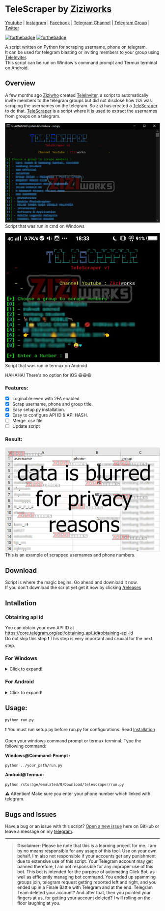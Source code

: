 # TeleScraper by [Ziziworks](https://www.youtube.com/channel/UCW36UNroi3B4Ix9ln1e6rUQ?sub_confirmation=1)

[Youtube](https://www.youtube.com/channel/UCW36UNroi3B4Ix9ln1e6rUQ?sub_confirmation=1) |
[Instagram](https://www.instagram.com/ziziworks/) |
[Facebook](https://www.facebook.com/ziziworks/) |
[Telegram Channel](https://t.me/ziziworks) |
[Telegram Group](https://t.me/ziziworksgroup) |
[Twitter](https://twitter.com/ziziworks_MY)  

[![forthebadge](https://forthebadge.com/images/badges/made-with-python.svg)](https://forthebadge.com)    [![forthebadge](https://forthebadge.com/images/badges/built-with-love.svg)](https://forthebadge.com)

A script written on Python for scraping username, phone on telegram.  
It can be used for telegram blasting or inviting members to your group using [TeleInviter](https://github.com/ziziwho/teleinviter).  
This script can be run on Window's command prompt
and Termux terminal on Android.

## Overview
A few months ago [Ziziwho](https://github.com/ziziwho/) created [TeleInviter](https://github.com/ziziwho/teleinviter), a script to automatically invite members to the telegram groups but did not disclose how zizi was scraping the usernames on the telegram. So zizi has created a [TeleScraper](https://github.com/ziziwho/telescraper) to do that. [TeleScraper](https://github.com/ziziwho/telescraper) is a script where it is used to extract the usernames from groups on a telegram.

![cmd](Images/cmd.PNG)    
Script that was run in cmd on Windows    

![termux](Images/termux.jpg)    
Script that was run in termux on Android

HAHAHA! There's no option for iOS :laughing::laughing::laughing:
### Features:
- [x] Loginable even with 2FA enabled
- [x] Scrap username, phone and group title.
- [x] Easy setup.py installation.
- [x] Easy to configure API ID & API HASH.
- [ ] Merge .csv file
- [ ] Update script 
### Result:
![result](Images/result.PNG)   
This is an example of scrapped usernames and phone numbers.
## Download
Script is where the magic begins. Go ahead and download it now.    
If you don't download the script yet get it now by clicking [/releases](https://github.com/ziziwho/telescraper/releases)
## Intallation

### Obtaining api id
You can obtain your own API ID at https://core.telegram.org/api/obtaining_api_id#obtaining-api-id    
Do not skip this step ❗ This step is very important and crucial for the next step.   

### For Windows    
    
<details><summary>Click to expand!</summary>
<p>
    
1. Extract **TeleScraper.zip**    

![extract](Images/extract.PNG)    

2. Open your windows command prompt.    

⚠️ `../your_path/` mean **path/directory/location** to your TeleScraper file.    

Type the following command:    
`python ../your_path/setup.py -h`    

3. Your command prompt should look like this:    

![help](Images/help.PNG)    

4. To configure **config.data**, Type the following command:    
`python ../your_path/setup.py -c`    

![configure](Images/configure.PNG)    
⚠️ You can always re-run these steps (step 4) to reconfigure.    

5. To install requirements, type the following command:    
`python ../your_path/setup.py -i`    

⚠️ This may take a while depending on your connection speed.    

6. Installation finished. To run the TeleScraper, type the following command:    
`python ../your_path/run.py`    

Watch video tutorial :    

[![Window Installation Video](https://transactionmanagementconsultants.com/wp-content/uploads/2018/10/video-coming-soon.png)](https://github.com/ziziwho/telescraper/tree/master)    
</p>
</details>

### For Android    
    
<details><summary>Click to expand!</summary>
<p>
    
1. Extract **TeleScraper.zip**    

![extract](Images/extract2.jpg)    

2. Open your termux terminal.    

⚠️ `../your_path/` mean **path/directory/location** to your TeleScraper file.    

Type the following command:    
`python ../your_path/setup.py -h`    

3. Your command prompt should look like this:    

![help](Images/help2.jpg)    

4. To configure **config.data**, Type the following command:    
`python ../your_path/setup.py -c`    

![configure](Images/configure2.jpg)    
⚠️ You can always re-run these steps (step 4) to reconfigure.    

5. To install requirements, type the following command:    
`python ../your_path/setup.py -i`    

⚠️ This may take a while depending on your connection speed.    

6. Installation finished. To run the TeleScraper, type the following command:    
`python ../your_path/run.py`    

Watch video tutorial :    

[![Android Installation Video](https://transactionmanagementconsultants.com/wp-content/uploads/2018/10/video-coming-soon.png)](https://github.com/ziziwho/telescraper/tree/master)    
</p>
</details>
    
    
## Usage: 
`python run.py`    

❗ You must run setup.py before run.py for configurations. Read [Installation](https://github.com/ziziwho/telescraper/tree/master#intallation)    

Open your windows command prompt or termux terminal. Type the following command:    

**Windows@Command-Prompt :**    

`python ../your_path/run.py`

**Android@Termux :**    

`python /storage/emulated/0/Download/telescraper/run.py`
>
⚠️ Attention! Make sure you enter your phone number which linked with telegram.
## Bugs and Issues

Have a bug or an issue with this script? [Open a new issue](https://github.com/ziziwho/telescraper/issues/new) here on GitHub or leave a message on my [telegram](http://t.me/ziziwho).


---

> **Disclaimer**<a name="disclaimer" />: Please be note that this is a learning project for me. I am by no means responsible for any usage of this tool. Use on your own behalf. I'm also not responsible if your accounts get any punishment due to extensive use of this script. Your Telegram account may get banned therefore, I am not responsible for any improper use of this bot. This bot is intended for the purpose of automating Click Bot, as well as efficiently managing bot command. You ended up spamming groups join, telegram request getting reported left and right, and you ended up in a Finale Battle with Telegram and at the end. Telegram Team deleted your account?
And after that, then you pointed your fingers at us, for getting your account deleted? I will rolling on the floor laughing at you.
